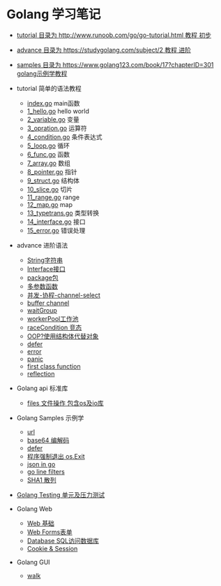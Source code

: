 # Golang 学习笔记

* [tutorial 目录为 http://www.runoob.com/go/go-tutorial.html 教程 初步](/tutorial)
* [advance 目录为 https://studygolang.com/subject/2 教程 进阶](/advance)
* [samples 目录为 https://www.golang123.com/book/17?chapterID=301 golang示例学教程](/samples)

* tutorial 简单的语法教程
    * [index.go](/tutorial/index.go) main函数
    * [1_hello.go](/tutorial/base/1_hello.go) hello world
    * [2_variable.go](/tutoria/base/2_variable.go) 变量
    * [3_opration.go](/tutoria/base/3_opration.go) 运算符
    * [4_condition.go](/tutoria/base/4_condition.go) 条件表达式
    * [5_loop.go](/tutoria/base/5_loop.go) 循环
    * [6_func.go](/tutoria/base/6_func.go) 函数
    * [7_array.go](/tutoria/base/7_array.go) 数组
    * [8_pointer.go](/tutoria/base/8_pointer.go) 指针
    * [9_struct.go](/tutoria/base/9_struct.go) 结构体
    * [10_slice.go](/tutoria/base/10_slice.go) 切片
    * [11_range.go](/tutoria/base/11_range.go) range
    * [12_map.go](/tutoria/base/12_map.go) map
    * [13_typetrans.go](/tutoria/base/13_typetrans.go) 类型转换
    * [14_interface.go](/tutoria/base/14_interface.go) 接口
    * [15_error.go](/tutoria/base/15_error.go) 错误处理
* advance 进阶语法
    * [String字符串](/advance/str)
    * [Interface接口](/advance/interface)
    * [package包](/advance/geometry)
    * [多参数函数](/advance/find)
    * [并发-协程-channel-select](/advance/concurrency)
    * [buffer channel](/advance/bufferchannel)
    * [waitGroup](/advance/waitGroup)
    * [workerPool工作池](/advance/workerPool)
    * [raceCondition 竞态](/advance/raceCondition)
    * [OOP?使用结构体代替对象](/advance/structForObject)
    * [defer](/advance/defer)
    * [error](/advance/error)
    * [panic](/advance/panic)
    * [first class function](/advance/func)
    * [reflection](/advance/reflection)
* Golang api 标准库
    * [files 文件操作 包含os及io库 ](/apis/files)
* Golang Samples 示例学
    * [url](/samples/url)
    * [base64 编解码](/samples/base64)
    * [defer](/samples/defer)
    * [程序强制退出 os.Exit](/samples/exit)
    * [json in go](/samples/json)
    * [go line filters](/samples/lineFilters)
    * [SHA1 散列](/samples/sha1)
* [Golang Testing 单元及压力测试](/testing)
* Golang Web
    * [Web 基础](/webs/base)
    * [Web Forms表单](/webs/forms)
    * [Database SQL访问数据库](webs/database)
    * [Cookie & Session](/webs/session)
* Golang GUI
    * [walk](/GUI/walk_demo)
<!-- * Golang Application 应用程序 -->
    